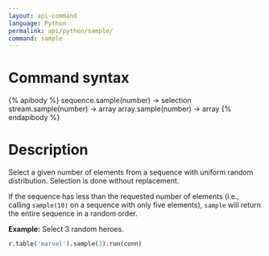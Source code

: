 ```yaml
---
layout: api-command
language: Python
permalink: api/python/sample/
command: sample
---
```


# Command syntax #

{% apibody %}
sequence.sample(number) &rarr; selection
stream.sample(number) &rarr; array
array.sample(number) &rarr; array
{% endapibody %}

# Description #

Select a given number of elements from a sequence with uniform random distribution. Selection is done without replacement.

If the sequence has less than the requested number of elements (i.e., calling `sample(10)` on a sequence with only five elements), `sample` will return the entire sequence in a random order.

__Example:__ Select 3 random heroes.

```py
r.table('marvel').sample(3).run(conn)
```
